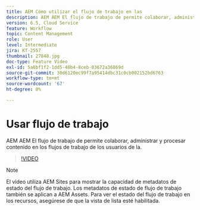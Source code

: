 ```yaml
---
title: AEM Cómo utilizar el flujo de trabajo en las
description: AEM AEM El flujo de trabajo de permite colaborar, administrar y procesar contenido en los flujos de trabajo de los usuarios de la.
version: 6.5, Cloud Service
feature: Workflow
topic: Content Management
role: User
level: Intermediate
jira: KT-2557
thumbnail: 27848.jpg
doc-type: Feature Video
exl-id: 5a6bf1f2-1dd5-40b4-8ceb-03672a36869d
source-git-commit: 30d6120ec99f7a95414dbc31c0cb002152bd6763
workflow-type: tm+mt
source-wordcount: '67'
ht-degree: 0%

---
```


# Usar flujo de trabajo

AEM AEM El flujo de trabajo de permite colaborar, administrar y procesar contenido en los flujos de trabajo de los usuarios de la.

>[!VIDEO](https://video.tv.adobe.com/v/27848?quality=12&learn=on)

>[!NOTE]
>
> El vídeo utiliza AEM Sites para mostrar la capacidad de metadatos de estado del flujo de trabajo. Los metadatos de estado de flujo de trabajo también se aplican a AEM Assets. Para ver el estado del flujo de trabajo en los recursos, asegúrese de que la vista de lista esté habilitada.
